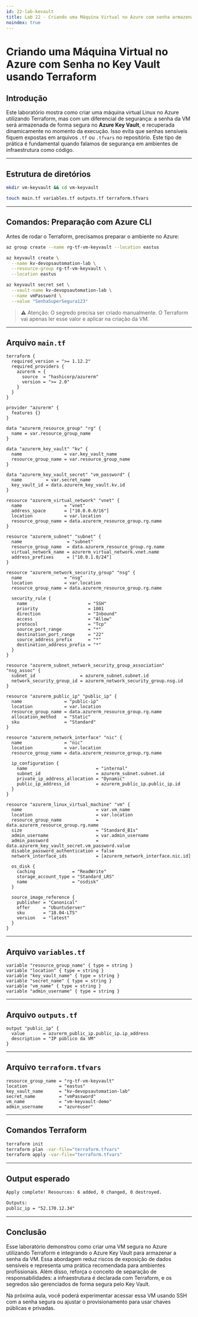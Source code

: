 ```yaml
---
id: 22-lab-kevault
title: Lab 22 - Criando uma Máquina Virtual no Azure com senha armazenada no Key Vault usando Terraform
noindex: true
---
```

# Criando uma Máquina Virtual no Azure com Senha no Key Vault usando Terraform

## Introdução

Este laboratório mostra como criar uma máquina virtual Linux no Azure utilizando Terraform, mas com um diferencial de segurança: a senha da VM será armazenada de forma segura no **Azure Key Vault**, e recuperada dinamicamente no momento da execução. Isso evita que senhas sensíveis fiquem expostas em arquivos `.tf` ou `.tfvars` no repositório. Este tipo de prática é fundamental quando falamos de segurança em ambientes de infraestrutura como código.

---

## Estrutura de diretórios

```bash
mkdir vm-keyvault && cd vm-keyvault

touch main.tf variables.tf outputs.tf terraform.tfvars
```

---

## Comandos: Preparação com Azure CLI

Antes de rodar o Terraform, precisamos preparar o ambiente no Azure:

```bash
az group create --name rg-tf-vm-keyvault --location eastus

az keyvault create \
  --name kv-devopsautomation-lab \
  --resource-group rg-tf-vm-keyvault \
  --location eastus

az keyvault secret set \
  --vault-name kv-devopsautomation-lab \
  --name vmPassword \
  --value "SenhaSuperSegura123"
```

> ⚠️ Atenção: O segredo precisa ser criado manualmente. O Terraform vai apenas ler esse valor e aplicar na criação da VM.

---

## Arquivo `main.tf`

```hcl
terraform {
  required_version = ">= 1.12.2"
  required_providers {
    azurerm = {
      source  = "hashicorp/azurerm"
      version = ">= 2.0"
    }
  }
}

provider "azurerm" {
  features {}
}

data "azurerm_resource_group" "rg" {
  name = var.resource_group_name
}

data "azurerm_key_vault" "kv" {
  name                = var.key_vault_name
  resource_group_name = var.resource_group_name
}

data "azurerm_key_vault_secret" "vm_password" {
  name         = var.secret_name
  key_vault_id = data.azurerm_key_vault.kv.id
}

resource "azurerm_virtual_network" "vnet" {
  name                = "vnet"
  address_space       = ["10.0.0.0/16"]
  location            = var.location
  resource_group_name = data.azurerm_resource_group.rg.name
}

resource "azurerm_subnet" "subnet" {
  name                 = "subnet"
  resource_group_name  = data.azurerm_resource_group.rg.name
  virtual_network_name = azurerm_virtual_network.vnet.name
  address_prefixes     = ["10.0.1.0/24"]
}

resource "azurerm_network_security_group" "nsg" {
  name                = "nsg"
  location            = var.location
  resource_group_name = data.azurerm_resource_group.rg.name

  security_rule {
    name                       = "SSH"
    priority                   = 1001
    direction                  = "Inbound"
    access                     = "Allow"
    protocol                   = "Tcp"
    source_port_range          = "*"
    destination_port_range     = "22"
    source_address_prefix      = "*"
    destination_address_prefix = "*"
  }
}

resource "azurerm_subnet_network_security_group_association" "nsg_assoc" {
  subnet_id                 = azurerm_subnet.subnet.id
  network_security_group_id = azurerm_network_security_group.nsg.id
}

resource "azurerm_public_ip" "public_ip" {
  name                = "public-ip"
  location            = var.location
  resource_group_name = data.azurerm_resource_group.rg.name
  allocation_method   = "Static"
  sku                 = "Standard"
}

resource "azurerm_network_interface" "nic" {
  name                = "nic"
  location            = var.location
  resource_group_name = data.azurerm_resource_group.rg.name

  ip_configuration {
    name                          = "internal"
    subnet_id                     = azurerm_subnet.subnet.id
    private_ip_address_allocation = "Dynamic"
    public_ip_address_id          = azurerm_public_ip.public_ip.id
  }
}

resource "azurerm_linux_virtual_machine" "vm" {
  name                            = var.vm_name
  location                        = var.location
  resource_group_name             = data.azurerm_resource_group.rg.name
  size                            = "Standard_B1s"
  admin_username                  = var.admin_username
  admin_password                  = data.azurerm_key_vault_secret.vm_password.value
  disable_password_authentication = false
  network_interface_ids           = [azurerm_network_interface.nic.id]

  os_disk {
    caching              = "ReadWrite"
    storage_account_type = "Standard_LRS"
    name                 = "osdisk"
  }

  source_image_reference {
    publisher = "Canonical"
    offer     = "UbuntuServer"
    sku       = "18.04-LTS"
    version   = "latest"
  }
}
```

---

## Arquivo `variables.tf`

```hcl
variable "resource_group_name" { type = string }
variable "location" { type = string }
variable "key_vault_name" { type = string }
variable "secret_name" { type = string }
variable "vm_name" { type = string }
variable "admin_username" { type = string }
```

---

## Arquivo `outputs.tf`

```hcl
output "public_ip" {
  value       = azurerm_public_ip.public_ip.ip_address
  description = "IP público da VM"
}
```

---

## Arquivo `terraform.tfvars`

```hcl
resource_group_name = "rg-tf-vm-keyvault"
location            = "eastus"
key_vault_name      = "kv-devopsautomation-lab"
secret_name         = "vmPassword"
vm_name             = "vm-keyvault-demo"
admin_username      = "azureuser"
```

---

## Comandos Terraform

```bash
terraform init
terraform plan -var-file="terraform.tfvars"
terraform apply -var-file="terraform.tfvars"
```

---

## Output esperado

```txt
Apply complete! Resources: 6 added, 0 changed, 0 destroyed.

Outputs:
public_ip = "52.170.12.34"
```

---

## Conclusão

Esse laboratório demonstrou como criar uma VM segura no Azure utilizando Terraform e integrando o Azure Key Vault para armazenar a senha da VM. Essa abordagem reduz riscos de exposição de dados sensíveis e representa uma prática recomendada para ambientes profissionais. Além disso, reforça o conceito de separação de responsabilidades: a infraestrutura é declarada com Terraform, e os segredos são gerenciados de forma segura pelo Key Vault.

Na próxima aula, você poderá experimentar acessar essa VM usando SSH com a senha segura ou ajustar o provisionamento para usar chaves públicas e privadas.

